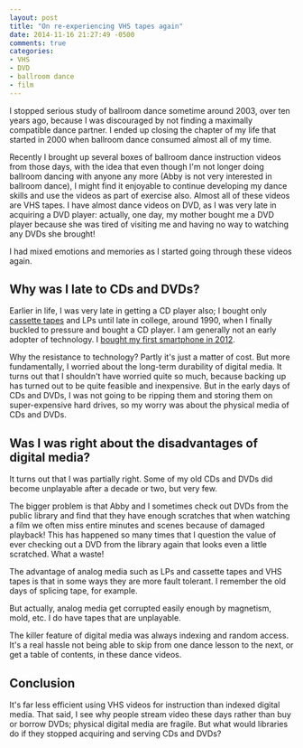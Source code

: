 ```yaml
---
layout: post
title: "On re-experiencing VHS tapes again"
date: 2014-11-16 21:27:49 -0500
comments: true
categories:
- VHS
- DVD
- ballroom dance
- film
---
```

I stopped serious study of ballroom dance sometime around 2003, over ten years ago, because I was discouraged by not finding a maximally compatible dance partner. I ended up closing the chapter of my life that started in 2000 when ballroom dance consumed almost all of my time.

Recently I brought up several boxes of ballroom dance instruction videos from those days, with the idea that even though I'm not longer doing ballroom dancing with anyone any more (Abby is not very interested in ballroom dance), I might find it enjoyable to continue developing my dance skills and use the videos as part of exercise also. Almost all of these videos are VHS tapes. I have almost dance videos on DVD, as I was very late in acquiring a DVD player: actually, one day, my mother bought me a DVD player because she was tired of visiting me and having no way to watching any DVDs she brought!

I had mixed emotions and memories as I started going through these videos again.

<!--more-->

## Why was I late to CDs and DVDs?

Earlier in life, I was very late in getting a CD player also; I bought only [cassette tapes](/blog/2013/09/12/rip-ray-dolby-yes/) and LPs until late in college, around 1990, when I finally buckled to pressure and bought a CD player. I am generally not an early adopter of technology. I [bought my first smartphone in 2012](/blog/2012/03/22/paradox-i-will-observe-the-national-day-of-unplugging-but-just-bought-my-first-smartphone-this-week/).

Why the resistance to technology? Partly it's just a matter of cost. But more fundamentally, I worried about the long-term durability of digital media. It turns out that I shouldn't have worried quite so much, because backing up has turned out to be quite feasible and inexpensive. But in the early days of CDs and DVDs, I was not going to be ripping them and storing them on super-expensive hard drives, so my worry was about the physical media of CDs and DVDs.

## Was I was right about the disadvantages of digital media?

It turns out that I was partially right. Some of my old CDs and DVDs did become unplayable after a decade or two, but very few.

The bigger problem is that Abby and I sometimes check out DVDs from the public library and find that they have enough scratches that when watching a film we often miss entire minutes and scenes because of damaged playback! This has happened so many times that I question the value of ever checking out a DVD from the library again that looks even a little scratched. What a waste!

The advantage of analog media such as LPs and cassette tapes and VHS tapes is that in some ways they are more fault tolerant. I remember the old days of splicing tape, for example.

But actually, analog media get corrupted easily enough by magnetism, mold, etc. I do have tapes that are unplayable.

The killer feature of digital media was always indexing and random access. It's a real hassle not being able to skip from one dance lesson to the next, or get a table of contents, in these dance videos.

## Conclusion

It's far less efficient using VHS videos for instruction than indexed digital media. That said, I see why people stream video these days rather than buy or borrow DVDs; physical digital media are fragile. But what would libraries do if they stopped acquiring and serving CDs and DVDs?
